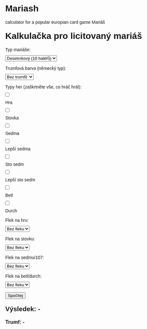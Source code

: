 # Mariash
calculator for a popular europian card game Mariáš
<!DOCTYPE html>
<html lang="cs">
<head>
  <meta charset="UTF-8">
  <title>Mariáš kalkulačka</title>
  <style>
    body { font-family: Arial; max-width: 600px; margin: auto; padding: 20px; }
    label, select, input, button { margin: 10px 0; display: block; }
    h1, h2, h3 { margin-top: 20px; }
  </style>
</head>
<body>
  <h1>Kalkulačka pro licitovaný mariáš</h1>

  <!-- Výběr tarifu -->
  <label for="tarif">Typ mariáše:</label>
  <select id="tarif">
    <option value="10">Desetníkový (10 haléřů)</option>
    <option value="25">Čtvrtkový (25 haléřů)</option>
    <option value="50">Půlkový (50 haléřů)</option>
    <option value="100">Korunový (1 Kč)</option>
  </select>

  <!-- Výběr trumfů (německé barvy) -->
  <label for="trumf">Trumfová barva (německý typ):</label>
  <select id="trumf">
    <option value="none">Bez trumfů</option>
    <option value="zaludy">Žaludy 🌰</option>
    <option value="zelene">Zelené 🍃</option>
    <option value="cervene">Červené ❤️</option>
    <option value="kulove">Kulové ⚪</option>
  </select>

  <!-- Typy her -->
  <label>Typy her (zaškrtněte vše, co hráč hrál):</label>
  <input type="checkbox" id="hra" /> Hra
  <input type="checkbox" id="stovka" /> Stovka
  <input type="checkbox" id="sedma" /> Sedma
  <input type="checkbox" id="lepsiSedma" /> Lepší sedma
  <input type="checkbox" id="stoSedm" /> Sto sedm
  <input type="checkbox" id="lepsiStoSedm" /> Lepší sto sedm
  <input type="checkbox" id="betl" /> Betl
  <input type="checkbox" id="durch" /> Durch

  <!-- Fleky -->
  <label for="flekHra">Flek na hru:</label>
  <select id="flekHra">
    <option value="1">Bez fleku</option>
    <option value="2">Flek</option>
    <option value="4">Re</option>
    <option value="8">Tutti</option>
  </select>

  <label for="flekStovka">Flek na stovku:</label>
  <select id="flekStovka">
    <option value="1">Bez fleku</option>
    <option value="2">Flek</option>
    <option value="4">Re</option>
    <option value="8">Tutti</option>
  </select>

  <label for="flekBonus">Flek na sedmu/107:</label>
  <select id="flekBonus">
    <option value="1">Bez fleku</option>
    <option value="2">Flek</option>
    <option value="4">Re</option>
    <option value="8">Tutti</option>
  </select>

  <label for="flekBetlDurch">Flek na betl/durch:</label>
  <select id="flekBetlDurch">
    <option value="1">Bez fleku</option>
    <option value="2">Flek</option>
    <option value="4">Re</option>
    <option value="8">Tutti</option>
  </select>

  <button onclick="spocitej()">Spočítej</button>

  <h2>Výsledek: <span id="vysledek">-</span></h2>
  <h3>Trumf: <span id="trumfZobrazit">-</span></h3>

  <script>
    function spocitej() {
      const tarif = parseInt(document.getElementById("tarif").value);

      // Hry
      const hra = document.getElementById("hra").checked;
      const stovka = document.getElementById("stovka").checked;
      const sedma = document.getElementById("sedma").checked;
      const lepsiSedma = document.getElementById("lepsiSedma").checked;
      const stoSedm = document.getElementById("stoSedm").checked;
      const lepsiStoSedm = document.getElementById("lepsiStoSedm").checked;
      const betl = document.getElementById("betl").checked;
      const durch = document.getElementById("durch").checked;

      // Fleky
      const flekHra = parseInt(document.getElementById("flekHra").value);
      const flekStovka = parseInt(document.getElementById("flekStovka").value);
      const flekBonus = parseInt(document.getElementById("flekBonus").value);
      const flekBetlDurch = parseInt(document.getElementById("flekBetlDurch").value);

      let celkem = 0;

      if (hra) celkem += tarif * 1 * flekHra;
      if (stovka) celkem += tarif * 2 * flekStovka;
      if (sedma) celkem += tarif * 1 * flekBonus;
      if (lepsiSedma) celkem += tarif * 2 * flekBonus;
      if (stoSedm) celkem += tarif * 3 * flekBonus;
      if (lepsiStoSedm) celkem += tarif * 4 * flekBonus;
      if (betl) celkem += tarif * 5 * flekBetlDurch;
      if (durch) celkem += tarif * 10 * flekBetlDurch;

      document.getElementById("vysledek").textContent = celkem + " haléřů";

      // Zobrazení trumfu
      const trumf = document.getElementById("trumf").value;
      let trumfText = "-";
      if (trumf === "zaludy") trumfText = "Žaludy 🌰";
      else if (trumf === "zelene") trumfText = "Zelené 🍃";
      else if (trumf === "cervene") trumfText = "Červené ❤️";
      else if (trumf === "kulove") trumfText = "Kulové ⚪";
      else trumfText = "Bez trumfů";

      document.getElementById("trumfZobrazit").textContent = trumfText;
    }
  </script>
</body>
</html>

